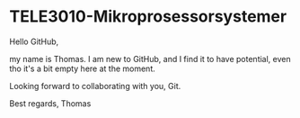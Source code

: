 # TELE3010-Mikroprosessorsystemer

Hello GitHub,

my name is Thomas. I am new to GitHub, and I find it to have potential, even tho it's a bit empty here at the moment.

Looking forward to collaborating with you, Git.

Best regards,
Thomas

